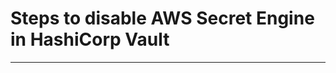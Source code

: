# Steps to disable AWS Secret Engine in HashiCorp Vault
--------------------------------------------------------------------------------------------------------------------------------------------------------------------

##
